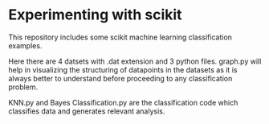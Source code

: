 # Experimenting with scikit
This repository includes some scikit machine learning classification examples. 

Here there are 4 datsets with .dat extension and 3 python files.
graph.py will help in visualizing the structuring of datapoints in the datasets as it is always better to understand before proceeding to any classification problem. 

KNN.py and Bayes Classification.py are the classification code which classifies data and generates relevant analysis. 
